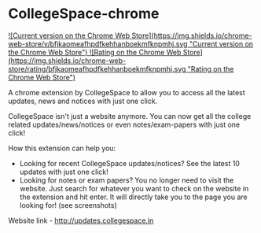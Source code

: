 CollegeSpace-chrome
===================
<a href="https://chrome.google.com/webstore/detail/collegespace-updates/bfjkaomeafhpdfkehhanboekmfknpmhj" target="_blank">
  ![Current version on the Chrome Web Store](https://img.shields.io/chrome-web-store/v/bfjkaomeafhpdfkehhanboekmfknpmhj.svg "Current version on the Chrome Web Store")
</a>
<a href="https://chrome.google.com/webstore/detail/collegespace-updates/bfjkaomeafhpdfkehhanboekmfknpmhj" target="_blank">
  ![Rating on the Chrome Web Store](https://img.shields.io/chrome-web-store/rating/bfjkaomeafhpdfkehhanboekmfknpmhj.svg "Rating on the Chrome Web Store")
</a>

A chrome extension by CollegeSpace to allow you to access all the latest updates, news and notices with just one click.

CollegeSpace isn't just a website anymore. You can now get all the college related updates/news/notices or even notes/exam-papers with just one click!

How this extension can help you:
 - Looking for recent CollegeSpace updates/notices? See the latest 10 updates with just one click!
 - Looking for notes or exam papers? You no longer need to visit the website. Just search for whatever you want to check on the website in the extension and hit enter. It will directly take you to the page you are looking for! (see screenshots)

Website link - http://updates.collegespace.in
